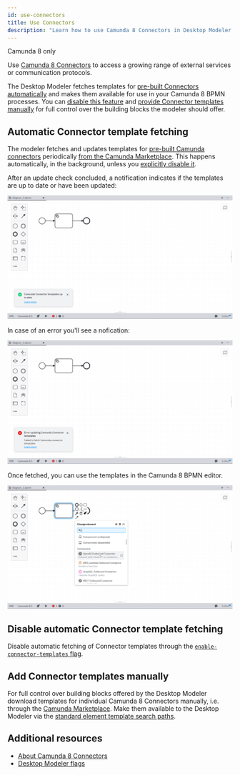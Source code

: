 ```yaml
---
id: use-connectors
title: Use Connectors
description: "Learn how to use Camunda 8 Connectors in Desktop Modeler."
---
```


<span class="badge badge--cloud">Camunda 8 only</span>

Use  [Camunda 8 Connectors](../../connectors/introduction-to-connectors.md) to access a growing range of external services or communication protocols. 

The Desktop Modeler fetches templates for [pre-built Connectors](../../connectors/out-of-the-box-connectors/available-connectors-overview.md) [automatically](#automatic-connector-template-fetching) and makes them available for use in your Camunda 8 BPMN processes.
You can [disable this feature](#disable-automatic-connector-template-fetching) and [provide Connector templates manually](#add-camunda-connector-templates-manually) for full control over the building blocks the modeler should offer.

## Automatic Connector template fetching

The modeler fetches and updates templates for [pre-built Camunda connectors](../../connectors/out-of-the-box-connectors/available-connectors-overview.md) periodically [from the Camunda Marketplace](https://marketplace.camunda.com/en-US/listing?pl=3038&attr=20486&cat=107792&locale=en-US). This happens automatically, in the background, unless you [explicitly disable it](#disable-automatic-connector-template-fetching).

After an update check concluded, a notification indicates if the templates are up to date or have been updated:

![Camunda Connector templates up to date notification](./img/use-connectors/up-to-date.png)

In case of an error you'll see a nofication:

![Error updating Camunda Connector templates notification](./img/use-connectors/error.png)

Once fetched, you can use the templates in the Camunda 8 BPMN editor.

![Using Camunda Connector templates in the Camunda 8 BPMN editor](./img/use-connectors/apply.png)

## Disable automatic Connector template fetching

Disable automatic fetching of Connector templates through the [`enable-connector-templates` flag](./flags/flags.md#enable-connector-templates).

## Add Connector templates manually

For full control over building blocks offered by the Desktop Modeler download templates for individual Camunda 8 Connectors manually, i.e. through the [Camunda Marketplace](https://marketplace.camunda.com/). Make them available to the Desktop Modeler via the [standard element template search paths](./element-templates/configuring-templates.md).

## Additional resources

- [About Camunda 8 Connectors](../../connectors/out-of-the-box-connectors/available-connectors-overview.md)
- [Desktop Modeler flags](./flags/flags.md#enable-connector-templates)
